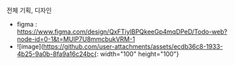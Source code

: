 전체 기획, 디자인 

- figma : https://www.figma.com/design/QxFTiylBPQkeeGp4mqDPeD/Todo-web?node-id=0-1&t=MUlP7U8mmcbukVRM-1
- ![image](https://github.com/user-attachments/assets/ecdb36c8-1933-4b25-9a0b-8fa9a16c24bc{: width="100" height="100"}
